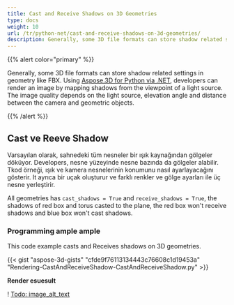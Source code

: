 ```yaml
---
title: Cast and Receive Shadows on 3D Geometries
type: docs
weight: 10
url: /tr/python-net/cast-and-receive-shadows-on-3d-geometries/
description: Generally, some 3D file formats can store shadow related settings in geometry like FBX. Using Aspose.3D for Python via .NET, developers can render an image by mapping shadows from the viewpoint of a light source. The image quality depends on the light source, elevation angle and distance between the camera and geometric objects.
---
```

{{% alert color="primary" %}}

Generally, some 3D file formats can store shadow related settings in geometry like FBX. Using [Aspose.3D for Python via .NET](https://products.aspose.com/3d/python-net/), developers can render an image by mapping shadows from the viewpoint of a light source. The image quality depends on the light source, elevation angle and distance between the camera and geometric objects.

{{% /alert %}}
##  **Cast ve Reeve Shadow**
Varsayılan olarak, sahnedeki tüm nesneler bir ışık kaynağından gölgeler döküyor. Developers, nesne yüzeyinde nesne bazında da gölgeler alabilir. Tkod örneği, ışık ve kamera nesnelerinin konumunu nasıl ayarlayacağını gösterir. It ayrıca bir uçak oluşturur ve farklı renkler ve gölge ayarları ile üç nesne yerleştirir.

All geometries has `cast_shadows = True` and `receive_shadows = True`, the shadows of red box and torus casted to the plane, the red box won't receive shadows and blue box won't cast shadows.
###  **Programming ample ample**
This code example casts and Receives shadows on 3D geometries.

{{< gist "aspose-3d-gists" "cfde9f76113134443c76608c1d19453a" "Rendering-CastAndReceiveShadow-CastAndReceiveShadow.py" >}}


**Render esuesult**

! [Todo: image_alt_text](cast-and-receive-shadows-on-3d-geometries_1.png)
